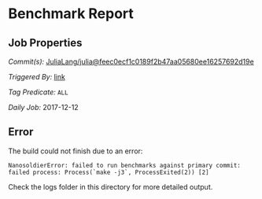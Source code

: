 # Benchmark Report

## Job Properties

*Commit(s):* [JuliaLang/julia@feec0ecf1c0189f2b47aa05680ee16257692d19e](https://github.com/JuliaLang/julia/commit/feec0ecf1c0189f2b47aa05680ee16257692d19e)

*Triggered By:* [link](https://github.com/JuliaLang/julia/commit/feec0ecf1c0189f2b47aa05680ee16257692d19e#commitcomment-26207067)

*Tag Predicate:* `ALL`

*Daily Job:* 2017-12-12

## Error

The build could not finish due to an error:

```
NanosoldierError: failed to run benchmarks against primary commit: failed process: Process(`make -j3`, ProcessExited(2)) [2]
```

Check the logs folder in this directory for more detailed output.

